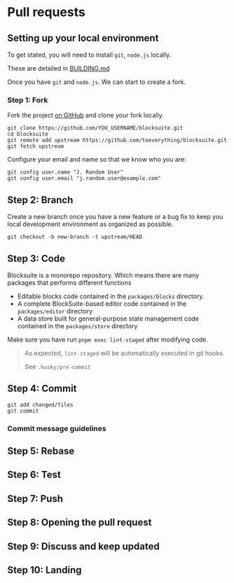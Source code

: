 # Pull requests

## Setting up your local environment

To get stated, you will need to install `git`, `node.js` locally.

These are detailed in [BUILDING.md](../../BUILDING.md)

Once you have `git` and `node.js`.
We can start to create a fork.

### Step 1: Fork

Fork the project [on GitHub](https://github.com/toeverything/blocksuite) and clone your fork locally.

```shell
git clone https://github.com/YOU_USERNAME/blocksuite.git
cd blocksuite
git remote add upstream https://github.com/toeverything/blocksuite.git
git fetch upstream
```

Configure your email and name so that we know who you are:

```shell
git config user.name "J. Random User"
git config user.email "j.random.user@example.com"
```

## Step 2: Branch

Create a new branch once you have a new feature or a bug fix to keep you local development environment as organized as possible.

```shell
git checkout -b new-branch -t upstream/HEAD
```

## Step 3: Code

Blocksuite is a monorepo repository.
Which means there are many packages that performs different functions

- Editable blocks code contained in the `packages/blocks` directory.
- A complete BlockSuite-based editor code contained in the `packages/editor` directory
- A data store built for general-purpose state management code contained in the `packages/store` directory

Make sure you have run `pnpm exec lint-staged` after modifying code.

> As expected, `lint-staged` will be automatically executed in git hooks.
>
> See `.husky/pre-commit`

## Step 4: Commit

```shell
git add changed/files
git commit
```

### Commit message guidelines

## Step 5: Rebase

## Step 6: Test

## Step 7: Push

## Step 8: Opening the pull request

## Step 9: Discuss and keep updated

## Step 10: Landing
